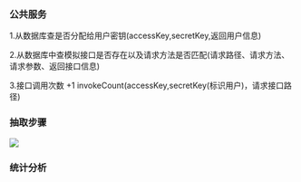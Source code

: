 ### 公共服务

1.从数据库查是否分配给用户密钥(accessKey,secretKey,返回用户信息)

2.从数据库中查模拟接口是否存在以及请求方法是否匹配(请求路径、请求方法、请求参数、返回接口信息)

3.接口调用次数 +1 invokeCount(accessKey,secretKey(标识用户)，请求接口路径)

### 抽取步骤

![](D:\学习笔记\项目\pictures\Snipaste_2024-07-20_15-56-15.jpg)

### 统计分析

